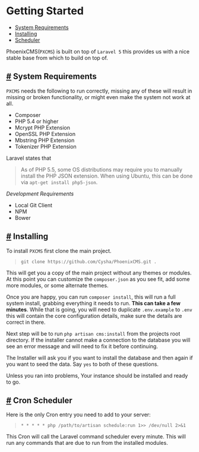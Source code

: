 # Getting Started

- [System Requirements](#sysrequirements)
- [Installing](#installing)
- [Scheduler](#scheduler)

PhoenixCMS(`PXCMS`) is built on top of `Laravel 5` this provides us with a nice stable base from which to build on top of.

<a name="sysrequirements"></a>
## <a href="#sysrequirements">#</a> System Requirements

`PXCMS` needs the following to run correctly, missing any of these will result in missing or broken functionality, or might even make the system not work at all.

- Composer
- PHP 5.4 or higher
- Mcrypt PHP Extension
- OpenSSL PHP Extension
- Mbstring PHP Extension
- Tokenizer PHP Extension

Laravel states that
> As of PHP 5.5, some OS distributions may require you to manually install the PHP JSON extension. When using Ubuntu, this can be done via `apt-get install php5-json`.

*Development Requirements*
- Local Git Client
- NPM
- Bower

<a name="installing"></a>
## <a href="#installing">#</a> Installing

To install `PXCMS` first clone the main project.
> `git clone https://github.com/Cysha/PhoenixCMS.git .`

This will get you a copy of the main project without any themes or modules. At this point you can customize the `composer.json` as you see fit, add some more modules, or some alternate themes.

Once you are happy, you can run `composer install`, this will run a full system install, grabbing everything it needs to run. **This can take a few minutes**. While that is going, you will need to duplicate `.env.example` to `.env` this will contain the core configuration details, make sure the details are correct in there.

Next step will be to run `php artisan cms:install` from the projects root directory. If the installer cannot make a connection to the database you will see an error message and will need to fix it before continuing.

The Installer will ask you if you want to install the database and then again if you want to seed the data. Say `yes` to both of these questions.

Unless you ran into problems, Your instance should be installed and ready to go.

<a name="scheduler"></a>
## <a href="#scheduler">#</a> Cron Scheduler

Here is the only Cron entry you need to add to your server:

> `* * * * * php /path/to/artisan schedule:run 1>> /dev/null 2>&1`

This Cron will call the Laravel command scheduler every minute. This will run any commands that are due to run from the installed modules.
